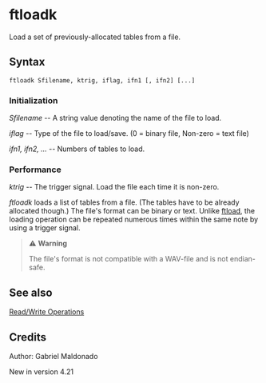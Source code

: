 <!--
id:ftloadk
category:Table Control:Read/Write Operations
-->
# ftloadk
Load a set of previously-allocated tables from a file.

## Syntax
``` csound-orc
ftloadk Sfilename, ktrig, iflag, ifn1 [, ifn2] [...]
```

### Initialization

_Sfilename_ -- A string value denoting the name of the file to load.

_iflag_ -- Type of the file to load/save. (0 = binary file, Non-zero = text file)

_ifn1, ifn2, ..._ -- Numbers of tables to load.

### Performance

_ktrig_ -- The trigger signal. Load the file each time it is non-zero.

_ftloadk_ loads a list of tables from a file. (The tables have to be already allocated though.) The file's format can be binary or text. Unlike [ftload](../../opcodes/ftload), the loading operation can be repeated numerous times within the same note by using a trigger signal.

> :warning: **Warning**
>
> The file's format is not compatible with a WAV-file and is not endian-safe.

## See also

[Read/Write Operations](../../table/readwrit)

## Credits

Author: Gabriel Maldonado

New in version 4.21

